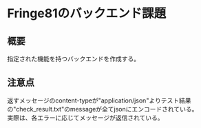 # Fringe81のバックエンド課題
## 概要
指定された機能を持つバックエンドを作成する。

## 注意点
返すメッセージのcontent-typeが"application/json"よりテスト結果の"check_result.txt"のmessageが全てjsonにエンコードされている。<br>
実際は、各エラーに応じてメッセージが返信されている。
